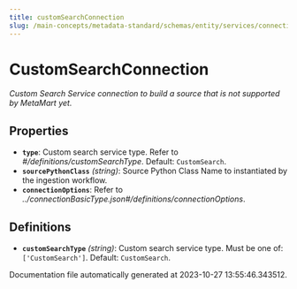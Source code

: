 ```yaml
---
title: customSearchConnection
slug: /main-concepts/metadata-standard/schemas/entity/services/connections/search/customsearchconnection
---
```


# CustomSearchConnection

*Custom Search Service connection to build a source that is not supported by MetaMart yet.*

## Properties

- **`type`**: Custom search service type. Refer to *#/definitions/customSearchType*. Default: `CustomSearch`.
- **`sourcePythonClass`** *(string)*: Source Python Class Name to instantiated by the ingestion workflow.
- **`connectionOptions`**: Refer to *../connectionBasicType.json#/definitions/connectionOptions*.
## Definitions

- **`customSearchType`** *(string)*: Custom search service type. Must be one of: `['CustomSearch']`. Default: `CustomSearch`.


Documentation file automatically generated at 2023-10-27 13:55:46.343512.
